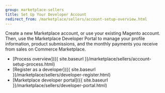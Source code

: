 ```yaml
---
group: marketplace-sellers
title: Set Up Your Developer Account
redirect_from: /marketplace/sellers/account-setup-overview.html
---
```


Create a new Marketplace account, or use your existing Magento account. Then, use the Marketplace Developer Portal to manage your profile information, product submissions, and the monthly payments you receive from sales on Commerce Marketplace.

-  [Process overview]({{ site.baseurl }}/marketplace/sellers/account-setup-process.html)
-  [Register as a developer]({{ site.baseurl }}/marketplace/sellers/developer-register.html)
-  [Marketplace developer portal]({{ site.baseurl }}/marketplace/sellers/developer-portal.html)
